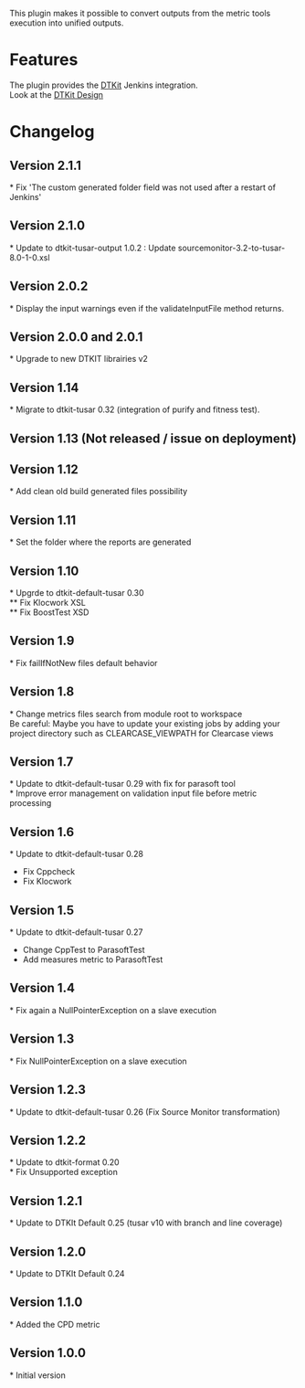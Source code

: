This plugin makes it possible to convert outputs from the metric tools
execution into unified outputs.

# Features

The plugin provides the
[DTKit](http://localhost:8085/display/JENKINS/DTKit) Jenkins
integration.  
Look at the [DTKit
Design](http://localhost:8085/display/JENKINS/DTKit+Design)

# Changelog

## Version 2.1.1

\* Fix 'The custom generated folder field was not used after a restart
of Jenkins'

## Version 2.1.0

\* Update to dtkit-tusar-output 1.0.2 : Update
sourcemonitor-3.2-to-tusar-8.0-1-0.xsl

## Version 2.0.2

\* Display the input warnings even if the validateInputFile method
returns.

## Version 2.0.0 and 2.0.1

\* Upgrade to new DTKIT librairies v2

## Version 1.14

\* Migrate to dtkit-tusar 0.32 (integration of purify and fitness test).

## Version 1.13 (Not released / issue on deployment)

## Version 1.12

\* Add clean old build generated files possibility

## Version 1.11

\* Set the folder where the reports are generated

## Version 1.10

\* Upgrde to dtkit-default-tusar 0.30  
\*\* Fix Klocwork XSL  
\*\* Fix BoostTest XSD

## Version 1.9

\* Fix failIfNotNew files default behavior

## Version 1.8

\* Change metrics files search from module root to workspace  
Be careful: Maybe you have to update your existing jobs by adding your
project directory such as CLEARCASE\_VIEWPATH for Clearcase views

## Version 1.7

\* Update to dtkit-default-tusar 0.29 with fix for parasoft tool  
\* Improve error management on validation input file before metric
processing

## Version 1.6

\* Update to dtkit-default-tusar 0.28

-   Fix Cppcheck
-   Fix Klocwork

## Version 1.5

\* Update to dtkit-default-tusar 0.27

-   Change CppTest to ParasoftTest
-   Add measures metric to ParasoftTest

## Version 1.4

\* Fix again a NullPointerException on a slave execution

## Version 1.3

\* Fix NullPointerException on a slave execution

## Version 1.2.3

\* Update to dtkit-default-tusar 0.26 (Fix Source Monitor
transformation)

## Version 1.2.2

\* Update to dtkit-format 0.20  
\* Fix Unsupported exception

## Version 1.2.1

\* Update to DTKIt Default 0.25 (tusar v10 with branch and line
coverage)

## Version 1.2.0

\* Update to DTKIt Default 0.24

## Version 1.1.0

\* Added the CPD metric

## Version 1.0.0

\* Initial version
